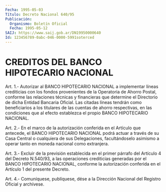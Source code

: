 ```yaml
---
Fecha: 1995-05-03
Título: Decreto Nacional 640/95
Publicación:
  Organismo: Boletín Oficial
  Fecha: 1995-05-12
SAIJ: https://www.saij.gob.ar/DN19950000640
Id: 123456789-0abc-046-0000-5991soterced
---
```

# CREDITOS DEL BANCO HIPOTECARIO NACIONAL

<a id="1"></a>
Art. 1.- Autorizar al BANCO HIPOTECARIO NACIONAL a implementar líneas  crediticias con los fondos provenientes de la Operatoria de Ahorro Postal,  conforme  las relaciones técnicas y financieras que determine el Directorio de  dicha  Entidad  Bancaria  Oficial.  Las citadas  líneas  tendrán  como beneficiarios a los titulares de las cuentas de ahorro respectivas,  en  las  condiciones  que al efecto establezca el propio BANCO HIPOTECARIO NACIONAL.

<a id="2"></a>
Art.  2.-  En  el  marco  de  la  autorización conferida en el Artículo que antecede, el BANCO HIPOTECARIO  NACIONAL  podrá actuar a  través  de  su  Casa  Central  o cualquiera de sus Delegaciones, facultándoselo  asimismo a operar tanto  en  moneda  nacional  como extranjera.

<a id="3"></a>
Art.  3.-  Excluir  de  la  previsión establecida en el primer párrafo  del Artículo 4 del Decreto  N.540/93,  a  las  operaciones crediticias  generadas  por el BANCO HIPOTECARIO NACIONAL, conforme la autorización conferida  en  el  Artículo 1 del presente Decreto.

<a id="4"></a>
Art. 4.- Comuníquese, publíquese, dése a la Dirección Nacional del Registro Oficial y archívese.